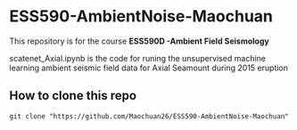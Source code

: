 # ESS590-AmbientNoise-Maochuan
This repository is for the course **ESS590D -Ambient Field Seismology**

scatenet_Axial.ipynb is the code for runing the unsupervised machine learning ambient seismic field data for Axial Seamount during 2015 eruption

## How to clone this repo
```
git clone "https://github.com/Maochuan26/ESS590-AmbientNoise-Maochuan"
```

